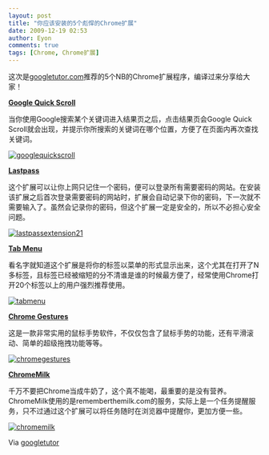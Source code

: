```yaml
---
layout: post
title: "你应该安装的5个彪悍的Chrome扩展"
date: 2009-12-19 02:53
author: Eyon
comments: true
tags: [Chrome, Chrome扩展]
---
```

这次是[googletutor.com](http://www.googletutor.com/)推荐的5个NB的Chrome扩展程序，编译过来分享给大家！

**[Google Quick Scroll](https://chrome.google.com/extensions/detail/okanipcmceoeemlbjnmnbdibhgpbllgc)**

当你使用Google搜索某个关键词进入结果页之后，点击结果页会Google Quick Scroll就会出现，并提示你所搜索的关键词在哪个位置，方便了在页面内再次查找关键词。

<a href="http://img.chromi.org/2009/12/googlequickscroll.png">![googlequickscroll](http://img.chromi.org/2009/12/googlequickscroll.png "googlequickscroll")</a>

**[Lastpass](http://lastpass.com/)**

这个扩展可以让你上网只记住一个密码，便可以登录所有需要密码的网站。在安装该扩展之后首次登录需要密码的网站时，扩展会自动记录下你的密码，下一次就不需要输入了。虽然会记录你的密码，但这个扩展一定是安全的，所以不必担心安全问题。

<a href="http://img.chromi.org/2009/12/lastpassextension21.png">![lastpassextension21](http://img.chromi.org/2009/12/lastpassextension21.png "lastpassextension21")</a>

**[Tab Menu](https://chrome.google.com/extensions/detail/galfofdpepkcahkfobimileafiobdplb)**

看名字就知道这个扩展是将你的标签以菜单的形式显示出来，这个尤其在打开了N多标签，且标签已经被缩短的分不清谁是谁的时候最方便了，经常使用Chrome打开20个标签以上的用户强烈推荐使用。<!--more-->

<a href="http://img.chromi.org/2009/12/tabmenu.png">![tabmenu](http://img.chromi.org/2009/12/tabmenu.png "tabmenu")</a>

**[Chrome Gestures](https://chrome.google.com/extensions/detail/jpkfjicglakibpenojifdiepckckakgk)**

这是一款非常实用的鼠标手势软件，不仅仅包含了鼠标手势的功能，还有平滑滚动、简单的超级拖拽功能等等。

<a href="http://img.chromi.org/2009/12/chromegestures.png">![chromegestures](http://img.chromi.org/2009/12/chromegestures.png "chromegestures")</a>

**[ChromeMilk](https://chrome.google.com/extensions/detail/chieodlkhimccchlojdmiondhiggkhmf)**

千万不要把Chrome当成牛奶了，这个真不能喝，最重要的是没有营养。ChromeMilk使用的是rememberthemilk.com的服务，实际上是一个任务提醒服务，只不过通过这个扩展可以将任务随时在浏览器中提醒你，更加方便一些。

<a href="http://img.chromi.org/2009/12/chromemilk.png">![chromemilk](http://img.chromi.org/2009/12/chromemilk.png "chromemilk")</a>

Via [googletutor](http://www.googletutor.com/2009/12/18/5-great-google-chrome-extensions-you-should-install/)
